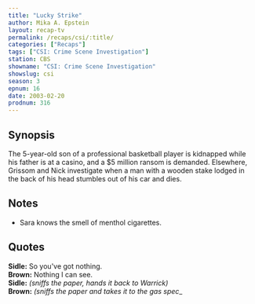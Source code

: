 ```yaml
---
title: "Lucky Strike"
author: Mika A. Epstein
layout: recap-tv
permalink: /recaps/csi/:title/
categories: ["Recaps"]
tags: ["CSI: Crime Scene Investigation"]
station: CBS
showname: "CSI: Crime Scene Investigation"
showslug: csi
season: 3
epnum: 16  
date: 2003-02-20
prodnum: 316  
---
```


## Synopsis

The 5-year-old son of a professional basketball player is kidnapped while his father is at a casino, and a $5 million ransom is demanded. Elsewhere, Grissom and Nick investigate when a man with a wooden stake lodged in the back of his head stumbles out of his car and dies.

## Notes

* Sara knows the smell of menthol cigarettes.

## Quotes

**Sidle:** So you've got nothing.  
**Brown:** Nothing I can see.  
**Sidle:** _(sniffs the paper, hands it back to Warrick)_  
**Brown:** _(sniffs the paper and takes it to the gas spec__

